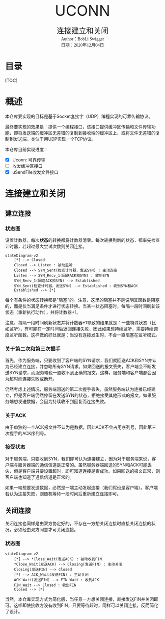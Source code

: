 <p>
	<center><font size=8>UCONN</font></center><br>
	<center><font size=5 face="楷体">连接建立和关闭</font></center>
	<center><font face="楷体">Author：BobLi Swigger</font></center>
	<center><font face="楷体">日期：2020年12月04日</font></center>
</p>



<h1>目录</h1>

[TOC]

# 概述

本仓库要实现的目标是基于Socket套接字（UDP）编程实现的可靠传输协议。

最终要实现的效果是：提供一个编程接口，该接口提供缓冲区传输和文件传输功能，即将发送端的缓冲区无差错的复制到接收端的缓冲区上，或将文件无差错的复制到发送端。类似于用UDP实现一个TCP协议。

本仓库目前实现进度：

- [x] Uconn: 可靠传输
- [ ] 收发缓冲区接口
- [x] uSendFile收发文件接口

# 连接建立和关闭

## 建立连接

### 状态图

设置计数器，每次**状态**的转换都将计数器清零。每次转换到新的状态，都率先检查计时器，若超过最大尝试次数则关闭连接。

```mermaid
stateDiagram-v2
	[*] --> Closed
	Closed --> Listen : 被动监听
	Closed --> SYN_Sent(检查计时器，发送SYN) : 主动连接
	Listen --> SYN_Recv_1(回送ACK和SYN) : 收到SYN
	SYN_Recv_1(回送ACK和SYN) --> Established
	SYN_Sent(检查计时器，发送SYN) --> Established : 收到SYN和ACK
	Established --> [*]
```

每个有条件的状态转换都是"阻塞"的。注意，这里的阻塞并不是说明其函数是阻塞的，而是仅当满足条件才进行状态转换。当某一状态阻塞时，每隔一段时间刷新该状态（重新执行动作），并将计数器+1。

注意，每隔一段时间刷新状态并将计数器+1导致的结果就是：一些特殊状态（比如监听），有可能在一定时间后返回连接失败，因此如果想持续监听，需要持续调度监听函数。这样做的好处就是：当没有连接发生时，不会一直阻塞在监听模式。

### 关于第二次和第三次握手

首先，作为服务端，只要收到了客户端的SYN请求，我们就回送ACK和SYN并认为已经建立连接，并忽略所有SYN请求。如果回送的报文丢失，客户端会不断发送SYN请求，而服务端也一直收不到正确的报文。这样，服务端和客户端都会因为超时而连接失败或断开。

仍然考虑上述情况，服务端回送的第二次握手丢失，虽然服务端认为连接已经建立，但是客户端仍然停留在发送SYN的状态，拒绝接受其他形式的报文。如果服务端想发送数据，会因为持续收不到回复而连接失败。

### 关于ACK

由于单独的一个ACK报文并不认为是数据，因此ACK不会占用序列号，因此第三次握手的ACK序列号。

### 接受状态

对于服务端，只要收到SYN，我们即可认为连接建立，因为对于服务端来说，客户端与服务器端的通信信道是正常的。虽然服务器端回送的SYN和ACK可能丢失，但是客户端只要设置超时，即可知道连接是否成功。如果回送的报文正常，则客户端也知道了通信信道是正常的。

如果一端想要发送数据，必然是一端主动发起连接（我们假设是客户端）。客户端若认为连接失败，则随机等待一段时间后重新建立连接即可。

## 关闭连接

关闭连接也同样是由双方协定好的，不存在一方想关闭连接时直接关闭连接的状况，必须经由双方同意才可关闭连接。

### 状态图

```mermaid
stateDiagram-v2
	[*] --> *Close_Wait(发送ACK) : 被动收到FIN
	*Close_Wait(发送ACK) --> Closing(发送FIN) : 主动关闭
	Closing(发送FIN) --> Closed
	[*] --> ACK_Wait(发送FIN) : 主动关闭
	ACK_Wait(发送FIN) --> FIN_Wait : 收到ACK
	FIN_Wait --> Closed : 收到FIN
	Closed --> [*]
```

当然，本仓库实现方式为简化版，当任意一方想关闭连接，直接发送FIN并关闭即可。这样即使接收方没有收到FIN，只要等待超时，同样可以关闭连接，反而简化了设计。